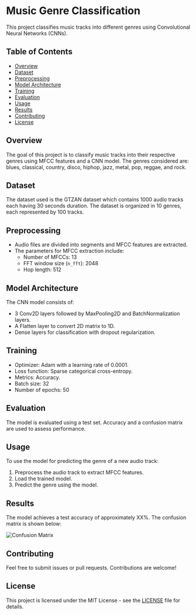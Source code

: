 # Music Genre Classification

This project classifies music tracks into different genres using Convolutional Neural Networks (CNNs).

## Table of Contents

- [Overview](#overview)
- [Dataset](#dataset)
- [Preprocessing](#preprocessing)
- [Model Architecture](#model-architecture)
- [Training](#training)
- [Evaluation](#evaluation)
- [Usage](#usage)
- [Results](#results)
- [Contributing](#contributing)
- [License](#license)

## Overview

The goal of this project is to classify music tracks into their respective genres using MFCC features and a CNN model. The genres considered are: blues, classical, country, disco, hiphop, jazz, metal, pop, reggae, and rock.

## Dataset

The dataset used is the GTZAN dataset which contains 1000 audio tracks each having 30 seconds duration. The dataset is organized in 10 genres, each represented by 100 tracks.

## Preprocessing

- Audio files are divided into segments and MFCC features are extracted.
- The parameters for MFCC extraction include:
  - Number of MFCCs: 13
  - FFT window size (`n_fft`): 2048
  - Hop length: 512

## Model Architecture

The CNN model consists of:
- 3 Conv2D layers followed by MaxPooling2D and BatchNormalization layers.
- A Flatten layer to convert 2D matrix to 1D.
- Dense layers for classification with dropout regularization.

## Training

- Optimizer: Adam with a learning rate of 0.0001.
- Loss function: Sparse categorical cross-entropy.
- Metrics: Accuracy.
- Batch size: 32
- Number of epochs: 50

## Evaluation

The model is evaluated using a test set. Accuracy and a confusion matrix are used to assess performance.

## Usage

To use the model for predicting the genre of a new audio track:
1. Preprocess the audio track to extract MFCC features.
2. Load the trained model.
3. Predict the genre using the model.

## Results

The model achieves a test accuracy of approximately XX%. The confusion matrix is shown below:

![Confusion Matrix](path/to/confusion_matrix.png)

## Contributing

Feel free to submit issues or pull requests. Contributions are welcome!

## License

This project is licensed under the MIT License - see the [LICENSE](LICENSE) file for details.

